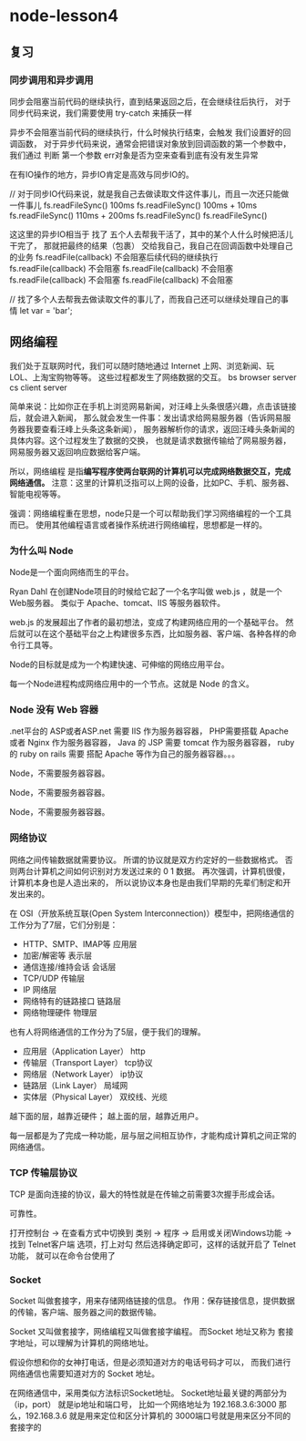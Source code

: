 # node-lesson4

## 复习

### 同步调用和异步调用

同步会阻塞当前代码的继续执行，直到结果返回之后，在会继续往后执行，
对于同步代码来说，我们需要使用 try-catch 来捕获一样

异步不会阻塞当前代码的继续执行，什么时候执行结束，会触发 我们设置好的回调函数，
对于异步代码来说，通常会把错误对象放到回调函数的第一个参数中，我们通过 判断 第一个参数
err对象是否为空来查看到底有没有发生异常

在有IO操作的地方，异步IO肯定是高效与同步IO的。

// 对于同步IO代码来说，就是我自己去做读取文件这件事儿，而且一次还只能做一件事儿
fs.readFileSync()   100ms
fs.readFileSync()   100ms  +  10ms
fs.readFileSync()   110ms + 200ms
fs.readFileSync()
fs.readFileSync()

这这里的异步IO相当于 找了 五个人去帮我干活了，其中的某个人什么时候把活儿干完了，
那就把最终的结果（包裹） 交给我自己，我自己在回调函数中处理自己的业务
fs.readFile(callback)  不会阻塞后续代码的继续执行
fs.readFile(callback)  不会阻塞
fs.readFile(callback)  不会阻塞
fs.readFile(callback)  不会阻塞
fs.readFile(callback)  不会阻塞

// 找了多个人去帮我去做读取文件的事儿了，而我自己还可以继续处理自己的事情
let var  = 'bar';

## 网络编程

我们处于互联网时代，我们可以随时随地通过 Internet 上网、浏览新闻、玩LOL、上淘宝购物等等。
这些过程都发生了网络数据的交互。
bs browser server
cs client server

简单来说：比如你正在手机上浏览网易新闻，对汪峰上头条很感兴趣，点击该链接后，就会进入新闻，
那么就会发生一件事：发出请求给网易服务器（告诉网易服务器我要查看汪峰上头条这条新闻），
服务器解析你的请求，返回汪峰头条新闻的具体内容。这个过程发生了数据的交换，
也就是请求数据传输给了网易服务器，网易服务器又返回响应数据给客户端。

所以，网络编程 是指**编写程序使两台联网的计算机可以完成网络数据交互，完成网络通信。**
注意：这里的计算机泛指可以上网的设备，比如PC、手机、服务器、智能电视等等。


强调：网络编程重在思想，node只是一个可以帮助我们学习网络编程的一个工具而已。
使用其他编程语言或者操作系统进行网络编程，思想都是一样的。

### 为什么叫 Node

Node是一个面向网络而生的平台。

Ryan Dahl 在创建Node项目的时候给它起了一个名字叫做 web.js ，就是一个Web服务器。
类似于 Apache、tomcat、IIS 等服务器软件。

web.js 的发展超出了作者的最初想法，变成了构建网络应用的一个基础平台。
然后就可以在这个基础平台之上构建很多东西，比如服务器、客户端、各种各样的命令行工具等。

Node的目标就是成为一个构建快速、可伸缩的网络应用平台。

每一个Node进程构成网络应用中的一个节点。这就是 Node 的含义。

### Node 没有 Web 容器

.net平台的 ASP或者ASP.net 需要 IIS 作为服务器容器，
PHP需要搭载 Apache 或者 Nginx 作为服务器容器，
Java 的 JSP 需要 tomcat 作为服务器容器，
ruby 的 ruby on rails 需要 搭配 Apache 等作为自己的服务器容器。。。


Node，不需要服务器容器。

Node，不需要服务器容器。

Node，不需要服务器容器。



### 网络协议
网络之间传输数据就需要协议。
所谓的协议就是双方约定好的一些数据格式。
否则两台计算机之间如何识别对方发送过来的 0 1 数据。
再次强调，计算机很傻，计算机本身也是人造出来的，
所以说协议本身也是由我们早期的先辈们制定和开发出来的。

在 OSI（开放系统互联(Open System Interconnection)）模型中，把网络通信的工作分为了7层，它们分别是：
- HTTP、SMTP、IMAP等 应用层
- 加密/解密等        表示层
- 通信连接/维持会话  会话层
- TCP/UDP            传输层
- IP                 网络层
- 网络特有的链路接口 链路层
- 网络物理硬件       物理层

也有人将网络通信的工作分为了5层，便于我们的理解。
- 应用层（Application Layer）  http
- 传输层（Transport Layer）   tcp协议
- 网络层（Network Layer）     ip协议
- 链路层（Link Layer）        局域网
- 实体层（Physical Layer）   双绞线、光缆

越下面的层，越靠近硬件；
越上面的层，越靠近用户。

每一层都是为了完成一种功能，层与层之间相互协作，才能构成计算机之间正常的网络通信。

### TCP 传输层协议

TCP 是面向连接的协议，最大的特性就是在传输之前需要3次握手形成会话。

可靠性。

打开控制台 -> 在查看方式中切换到 类别 -> 程序 -> 启用或关闭Windows功能 -> 
找到 Telnet客户端 选项，打上对勾 然后选择确定即可，这样的话就开启了 Telnet 功能，
就可以在命令台使用了

### Socket
Socket 叫做套接字，用来存储网络链接的信息。
作用：保存链接信息，提供数据的传输，客户端、服务器之间的数据传输。



Socket 又叫做套接字，网络编程又叫做套接字编程。
而Socket 地址又称为 套接字地址，可以理解为计算机的网络地址。

假设你想和你的女神打电话，但是必须知道对方的电话号码才可以，
而我们进行网络通信也需要知道对方的 Socket 地址。

在网络通信中，采用类似方法标识Socket地址。
Socket地址最关键的两部分为（ip，port）
就是ip地址和端口号，
比如一个网络地址为 192.168.3.6:3000
那么，192.168.3.6 就是用来定位和区分计算机的
3000端口号就是用来区分不同的套接字的
